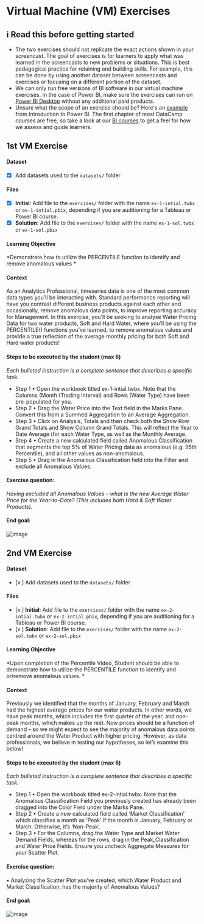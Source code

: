 # Virtual Machine (VM) Exercises

## :information_source: Read this before getting started
- The two exercises should not replicate the exact actions shown in your screencast. The goal of exercises is for learners to apply what was learned in the screencasts to new problems or situations. This is best pedagogical practice for retaining and building skills. For example, this can be done by using another dataset between screencasts and exercises or focusing on a different portion of the dataset.
- We can only run free versions of BI software in our virtual machine exercises. In the case of Power BI, make sure the exercises can run on [Power BI Desktop](https://powerbi.microsoft.com/en-us/desktop/) without any additional paid products. 
- Unsure what the scope of an exercise should be? Here's an [example](https://campus.datacamp.com/courses/introduction-to-power-bi/getting-started-with-power-bi?ex=14) from Introduction to Power BI. The first chapter of most DataCamp courses are free, so take a look at our [BI courses](https://learn.datacamp.com/courses?technologies=Tableau&technologies=Power%20BI) to get a feel for how we assess and guide learners.

## 1st VM Exercise

#### Dataset

- [x] Add datasets used to the `datasets/` folder

#### Files

- [x] **Initial**: Add file to the `exercises/`  folder with the name `ex-1-intial.twbx` or `ex-1-intial.pbix`, depending if you are auditioning for a Tableau or Power BI course.
- [x] **Solution**: Add file to the `exercises/`  folder with the name `ex-1-sol.twbx` or `ex-1-sol.pbix`

#### Learning Objective

*Demonstrate how to utilize the PERCENTILE function to identify and remove anomalous values *

#### Context

As an Analytics Professional, timeseries data is one of the most common data types you’ll be interacting with. Standard performance reporting will have you contrast different business products against each other and occasionally, remove anomalous data points, to improve reporting accuracy for Management. In this exercise, you’ll be seeking to analyse Water Pricing Data  for two water products, Soft and Hard Water, where you’ll be using the PERCENTILE() functions you’ve learned, to remove anomalous values and provide a true reflection of the average monthly pricing for both Soft and Hard water products!  

#### Steps to be executed by the student (max 6)

*Each bulleted instruction is a complete sentence that describes a specific task.*

- Step 1
•	Open the workbook titled ex-1-intial.twbx. Note that the Columns (Month (Trading Interval) and Rows (Water Type) have been pre-populated for you. 
- Step 2
•	Drag the Water Price into the Text field in the Marks Pane. Convert this from a Summed Aggregation to an Average Aggregation. 
- Step 3
•	Click on Analysis, Totals and then check both the Show Row Grand Totals and Show Column Grand Totals. This will reflect the Year to Date Average (for each Water Type, as well as the Monthly Average. 
- Step 4
•	Create a new calculated field called Anomalous Classification that segments the top 5% of Water Pricing data as anomalous (e.g. 95th Percentile), and all other values as non-anomalous. 
- Step 5
•	Drag in the Anomalous Classification field into the Filter and exclude all Anomalous Values. 


#### Exercise question:
*Having excluded all Anomalous Values – what is the new Average Water Price for the Year-to-Date? (This includes both Hard & Soft Water Products).*

#### End goal:

![image](https://user-images.githubusercontent.com/72181097/221604470-4d241283-d8cd-4fec-88c9-4e2754c59a90.png)

## 2nd VM Exercise

#### Dataset

- [x ] Add datasets used to the `datasets/` folder

#### Files

- [x ] **Initial**: Add file to the `exercises/`  folder with the name `ex-2-intial.twbx` or `ex-2-intial.pbix`, depending if you are auditioning for a Tableau or Power BI course.
- [x ] **Solution**: Add file to the `exercises/`  folder with the name `ex-2-sol.twbx` or `ex-2-sol.pbix`

#### Learning Objective

*Upon completion of the Percentile Video, Student should be able to demonstrate how to utilize the PERCENTILE function to identify and or/remove anomalous values. *

#### Context

Previously we identified that the months of January, February and March had the highest average prices for our water products. In other words, we have peak months, which includes the first quarter of the year, and non-peak months, which makes up the rest. Now prices should be a  function of demand – so we might expect to see the majority of anomalous data points centred around the Water Product with higher pricing. However, as data professionals, we believe in testing our hypotheses, so let’s examine this below!

#### Steps to be executed by the student (max 6)

*Each bulleted instruction is a complete sentence that describes a specific task.*

- Step 1
•	Open the workbook titled ex-2-intial.twbx. Note that the Anomalous Classification Field you previously created has already been dragged into the Color Field under the Marks Pane.
- Step 2
•	Create a new calculated field called ‘Market Classification’ which classifies a month as ‘Peak’ if the month is January, February or March. Otherwise, it’s ‘Non-Peak’. 
- Step 3
•	For the Columns, drag the Water Type and Market Water Demand Fields, whereas for the rows, drag in the Peak_Classification and Water Price Fields. Ensure you uncheck Aggregate Measures for your Scatter Plot.

#### Exercise question:
•	Analyzing the Scatter Plot you’ve created, which Water Product and Market Classification, has the majority of Anomalous Values? 

#### End goal:

![image](https://user-images.githubusercontent.com/72181097/221604910-bec8dac6-2044-4925-aae6-c8baf6337e07.png)


